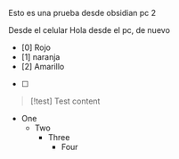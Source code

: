 Esto es una prueba desde obsidian pc 2

Desde el celular
Hola desde el pc, de nuevo


- [0] Rojo
- [1] naranja
- [2] Amarillo
- [ ]


> [!test] Test
> content

- One
	- Two
		- Three
			- Four








